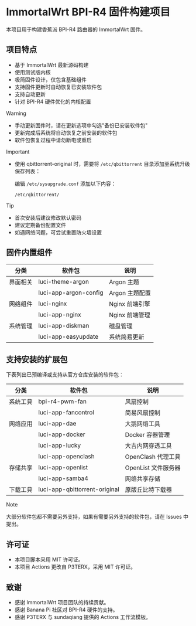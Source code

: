 # ImmortalWrt BPI-R4 固件构建项目

本项目用于构建香蕉派 BPI-R4 路由器的 ImmortalWrt 固件。

## 项目特点

- 基于 ImmortalWrt 最新源码构建
- 使用测试版内核
- 极简固件设计，仅包含基础组件
- 支持固件更新时自动恢复已安装软件包
- 支持自动更新
- 针对 BPI-R4 硬件优化的内核配置

> [!WARNING]
>
> - 手动更新固件时，请在更新选项中勾选"备份已安装软件包"
> - 更新完成后系统将自动恢复之前安装的软件包
> - 软件包恢复过程中请勿断电或重启

> [!IMPORTANT]
>
> - 使用 qbittorrent-original 时，需要将 `/etc/qbittorrent` 目录添加至系统升级保存列表：
>
>   编辑 `/etc/sysupgrade.conf` 添加以下内容：
>
>   ```
>   /etc/qbittorrent/
>   ```

> [!TIP]
>
> - 首次安装后建议修改默认密码
> - 建议定期备份配置文件
> - 如遇网络问题，可尝试重置防火墙设置

## 固件内置组件

| 分类     | 软件包                | 说明           |
| -------- | --------------------- | -------------- |
| 界面相关 | luci-theme-argon      | Argon 主题     |
|          | luci-app-argon-config | Argon 主题配置 |
| 网络组件 | luci-nginx            | Nginx 前端引擎 |
|          | luci-app-nginx        | Nginx 前端管理 |
| 系统管理 | luci-app-diskman      | 磁盘管理       |
|          | luci-app-easyupdate   | 系统简易更新   |

## 支持安装的扩展包

下表列出已预编译或支持从官方仓库安装的软件包：

| 分类     | 软件包                        | 说明                |
| -------- | ----------------------------- | ------------------- |
| 系统工具 | bpi-r4-pwm-fan                | 风扇控制            |
|          | luci-app-fancontrol           | 简易风扇控制        |
| 网络应用 | luci-app-dae                  | 大鹅网络工具        |
|          | luci-app-docker               | Docker 容器管理     |
|          | luci-app-lucky                | 大吉内网穿透工具    |
|          | luci-app-openclash            | OpenClash 代理工具  |
| 存储共享 | luci-app-openlist             | OpenList 文件服务器 |
|          | luci-app-samba4               | 网络共享存储        |
| 下载工具 | luci-app-qbittorrent-original | 原版丘比特下载器    |

> [!NOTE]
>
> 大部分软件包都不需要另外支持，如果有需要另外支持的软件包，请在 Issues 中提出。

## 许可证

- 本项目脚本采用 MIT 许可证。
- 本项目 Actions 更改自 P3TERX，采用 MIT 许可证。

## 致谢

- 感谢 ImmortalWrt 项目团队的持续贡献。
- 感谢 Banana Pi 社区对 BPI-R4 硬件的支持。
- 感谢 P3TERX 与 sundaqiang 提供的 Actions 工作流模板。
